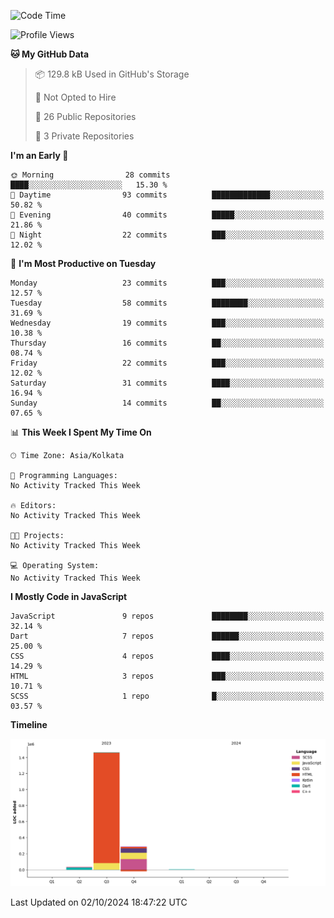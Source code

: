 <!--START_SECTION:waka-->
![Code Time](http://img.shields.io/badge/Code%20Time-359%20hrs%204%20mins-blue)

![Profile Views](http://img.shields.io/badge/Profile%20Views-2-blue)

**🐱 My GitHub Data** 

> 📦 129.8 kB Used in GitHub's Storage 
 > 
> 🚫 Not Opted to Hire
 > 
> 📜 26 Public Repositories 
 > 
> 🔑 3 Private Repositories 
 > 
**I'm an Early 🐤** 

```text
🌞 Morning                28 commits          ████░░░░░░░░░░░░░░░░░░░░░   15.30 % 
🌆 Daytime                93 commits          █████████████░░░░░░░░░░░░   50.82 % 
🌃 Evening                40 commits          █████░░░░░░░░░░░░░░░░░░░░   21.86 % 
🌙 Night                  22 commits          ███░░░░░░░░░░░░░░░░░░░░░░   12.02 % 
```
📅 **I'm Most Productive on Tuesday** 

```text
Monday                   23 commits          ███░░░░░░░░░░░░░░░░░░░░░░   12.57 % 
Tuesday                  58 commits          ████████░░░░░░░░░░░░░░░░░   31.69 % 
Wednesday                19 commits          ███░░░░░░░░░░░░░░░░░░░░░░   10.38 % 
Thursday                 16 commits          ██░░░░░░░░░░░░░░░░░░░░░░░   08.74 % 
Friday                   22 commits          ███░░░░░░░░░░░░░░░░░░░░░░   12.02 % 
Saturday                 31 commits          ████░░░░░░░░░░░░░░░░░░░░░   16.94 % 
Sunday                   14 commits          ██░░░░░░░░░░░░░░░░░░░░░░░   07.65 % 
```


📊 **This Week I Spent My Time On** 

```text
🕑︎ Time Zone: Asia/Kolkata

💬 Programming Languages: 
No Activity Tracked This Week

🔥 Editors: 
No Activity Tracked This Week

🐱‍💻 Projects: 
No Activity Tracked This Week

💻 Operating System: 
No Activity Tracked This Week
```

**I Mostly Code in JavaScript** 

```text
JavaScript               9 repos             ████████░░░░░░░░░░░░░░░░░   32.14 % 
Dart                     7 repos             ██████░░░░░░░░░░░░░░░░░░░   25.00 % 
CSS                      4 repos             ████░░░░░░░░░░░░░░░░░░░░░   14.29 % 
HTML                     3 repos             ███░░░░░░░░░░░░░░░░░░░░░░   10.71 % 
SCSS                     1 repo              █░░░░░░░░░░░░░░░░░░░░░░░░   03.57 % 
```



**Timeline**

![Lines of Code chart](https://raw.githubusercontent.com/sairam030/sairam030/main/assets/bar_graph.png)


 Last Updated on 02/10/2024 18:47:22 UTC
<!--END_SECTION:waka-->
